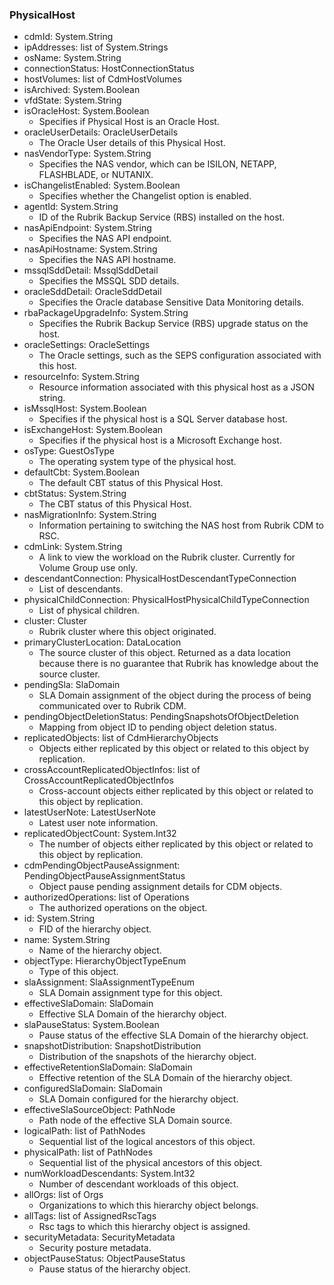 ### PhysicalHost
- cdmId: System.String
- ipAddresses: list of System.Strings
- osName: System.String
- connectionStatus: HostConnectionStatus
- hostVolumes: list of CdmHostVolumes
- isArchived: System.Boolean
- vfdState: System.String
- isOracleHost: System.Boolean
  - Specifies if Physical Host is an Oracle Host.
- oracleUserDetails: OracleUserDetails
  - The Oracle User details of this Physical Host.
- nasVendorType: System.String
  - Specifies the NAS vendor, which can be ISILON, NETAPP, FLASHBLADE, or NUTANIX.
- isChangelistEnabled: System.Boolean
  - Specifies whether the Changelist option is enabled.
- agentId: System.String
  - ID of the Rubrik Backup Service (RBS) installed on the host.
- nasApiEndpoint: System.String
  - Specifies the NAS API endpoint.
- nasApiHostname: System.String
  - Specifies the NAS API hostname.
- mssqlSddDetail: MssqlSddDetail
  - Specifies the MSSQL SDD details.
- oracleSddDetail: OracleSddDetail
  - Specifies the Oracle database Sensitive Data Monitoring details.
- rbaPackageUpgradeInfo: System.String
  - Specifies the Rubrik Backup Service (RBS) upgrade status on the host.
- oracleSettings: OracleSettings
  - The Oracle settings, such as the SEPS configuration associated with this host.
- resourceInfo: System.String
  - Resource information associated with this physical host as a JSON string.
- isMssqlHost: System.Boolean
  - Specifies if the physical host is a SQL Server database host.
- isExchangeHost: System.Boolean
  - Specifies if the physical host is a Microsoft Exchange host.
- osType: GuestOsType
  - The operating system type of the physical host.
- defaultCbt: System.Boolean
  - The default CBT status of this Physical Host.
- cbtStatus: System.String
  - The CBT status of this Physical Host.
- nasMigrationInfo: System.String
  - Information pertaining to switching the NAS host from Rubrik CDM to RSC.
- cdmLink: System.String
  - A link to view the workload on the Rubrik cluster. Currently for Volume Group use only.
- descendantConnection: PhysicalHostDescendantTypeConnection
  - List of descendants.
- physicalChildConnection: PhysicalHostPhysicalChildTypeConnection
  - List of physical children.
- cluster: Cluster
  - Rubrik cluster where this object originated.
- primaryClusterLocation: DataLocation
  - The source cluster of this object. Returned as a data location because there is no guarantee that Rubrik has knowledge about the source cluster.
- pendingSla: SlaDomain
  - SLA Domain assignment of the object during the process of being communicated over to Rubrik CDM.
- pendingObjectDeletionStatus: PendingSnapshotsOfObjectDeletion
  - Mapping from object ID to pending object deletion status.
- replicatedObjects: list of CdmHierarchyObjects
  - Objects either replicated by this object or related to this object by replication.
- crossAccountReplicatedObjectInfos: list of CrossAccountReplicatedObjectInfos
  - Cross-account objects either replicated by this object or related to this object by replication.
- latestUserNote: LatestUserNote
  - Latest user note information.
- replicatedObjectCount: System.Int32
  - The number of objects either replicated by this object or related to this object by replication.
- cdmPendingObjectPauseAssignment: PendingObjectPauseAssignmentStatus
  - Object pause pending assignment details for CDM objects.
- authorizedOperations: list of Operations
  - The authorized operations on the object.
- id: System.String
  - FID of the hierarchy object.
- name: System.String
  - Name of the hierarchy object.
- objectType: HierarchyObjectTypeEnum
  - Type of this object.
- slaAssignment: SlaAssignmentTypeEnum
  - SLA Domain assignment type for this object.
- effectiveSlaDomain: SlaDomain
  - Effective SLA Domain of the hierarchy object.
- slaPauseStatus: System.Boolean
  - Pause status of the effective SLA Domain of the hierarchy object.
- snapshotDistribution: SnapshotDistribution
  - Distribution of the snapshots of the hierarchy object.
- effectiveRetentionSlaDomain: SlaDomain
  - Effective retention of the SLA Domain of the hierarchy object.
- configuredSlaDomain: SlaDomain
  - SLA Domain configured for the hierarchy object.
- effectiveSlaSourceObject: PathNode
  - Path node of the effective SLA Domain source.
- logicalPath: list of PathNodes
  - Sequential list of the logical ancestors of this object.
- physicalPath: list of PathNodes
  - Sequential list of the physical ancestors of this object.
- numWorkloadDescendants: System.Int32
  - Number of descendant workloads of this object.
- allOrgs: list of Orgs
  - Organizations to which this hierarchy object belongs.
- allTags: list of AssignedRscTags
  - Rsc tags to which this hierarchy object is assigned.
- securityMetadata: SecurityMetadata
  - Security posture metadata.
- objectPauseStatus: ObjectPauseStatus
  - Pause status of the hierarchy object.

